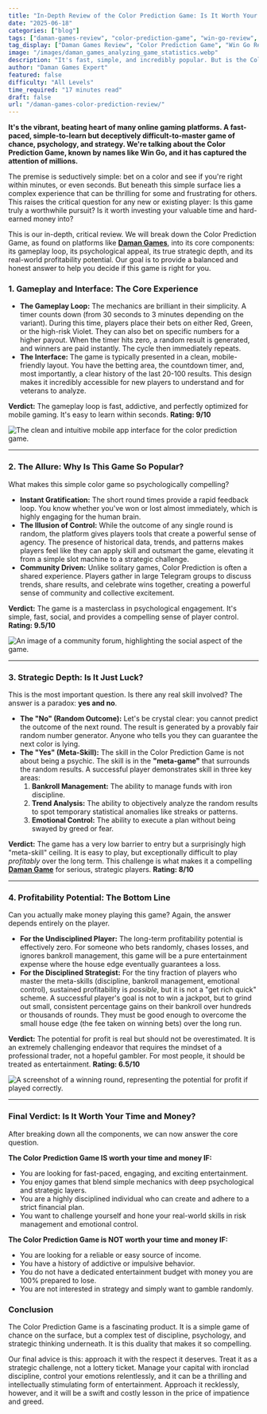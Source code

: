 ```yaml
---
title: "In-Depth Review of the Color Prediction Game: Is It Worth Your Time and Money?"
date: "2025-06-18"
categories: ["blog"]
tags: ["daman-games-review", "color-prediction-game", "win-go-review", "gaming-investment", "is-daman-worth-it"]
tag_display: ["Daman Games Review", "Color Prediction Game", "Win Go Review", "Gaming Investment", "Is Daman Worth It"]
image: "/images/daman_games_analyzing_game_statistics.webp"
description: "It's fast, simple, and incredibly popular. But is the Color Prediction Game a worthwhile investment of your time and money? This in-depth review breaks down its gameplay, strategic depth, and true potential."
author: "Daman Games Expert"
featured: false
difficulty: "All Levels"
time_required: "17 minutes read"
draft: false
url: "/daman-games-color-prediction-review/"
---
```


**It's the vibrant, beating heart of many online gaming platforms. A fast-paced, simple-to-learn but deceptively difficult-to-master game of chance, psychology, and strategy. We're talking about the Color Prediction Game, known by names like Win Go, and it has captured the attention of millions.**

The premise is seductively simple: bet on a color and see if you're right within minutes, or even seconds. But beneath this simple surface lies a complex experience that can be thrilling for some and frustrating for others. This raises the critical question for any new or existing player: Is this game truly a worthwhile pursuit? Is it worth investing your valuable time and hard-earned money into?

This is our in-depth, critical review. We will break down the Color Prediction Game, as found on platforms like **[Daman Games](https://daman-game.world "Daman Games")**, into its core components: its gameplay loop, its psychological appeal, its true strategic depth, and its real-world profitability potential. Our goal is to provide a balanced and honest answer to help you decide if this game is right for you.

### **1. Gameplay and Interface: The Core Experience**

* **The Gameplay Loop:** The mechanics are brilliant in their simplicity. A timer counts down (from 30 seconds to 3 minutes depending on the variant). During this time, players place their bets on either Red, Green, or the high-risk Violet. They can also bet on specific numbers for a higher payout. When the timer hits zero, a random result is generated, and winners are paid instantly. The cycle then immediately repeats.
* **The Interface:** The game is typically presented in a clean, mobile-friendly layout. You have the betting area, the countdown timer, and, most importantly, a clear history of the last 20-100 results. This design makes it incredibly accessible for new players to understand and for veterans to analyze.

**Verdict:** The gameplay loop is fast, addictive, and perfectly optimized for mobile gaming. It's easy to learn within seconds.
**Rating: 9/10**

![The clean and intuitive mobile app interface for the color prediction game.](/images/daman_games_app_interface.webp)

---

### **2. The Allure: Why Is This Game So Popular?**

What makes this simple color game so psychologically compelling?

* **Instant Gratification:** The short round times provide a rapid feedback loop. You know whether you've won or lost almost immediately, which is highly engaging for the human brain.
* **The Illusion of Control:** While the outcome of any single round is random, the platform gives players tools that create a powerful sense of agency. The presence of historical data, trends, and patterns makes players feel like they can apply skill and outsmart the game, elevating it from a simple slot machine to a strategic challenge.
* **Community Driven:** Unlike solitary games, Color Prediction is often a shared experience. Players gather in large Telegram groups to discuss trends, share results, and celebrate wins together, creating a powerful sense of community and collective excitement.

**Verdict:** The game is a masterclass in psychological engagement. It's simple, fast, social, and provides a compelling sense of player control.
**Rating: 9.5/10**

![An image of a community forum, highlighting the social aspect of the game.](/images/daman_games_community_forum.webp)

---

### **3. Strategic Depth: Is It Just Luck?**

This is the most important question. Is there any real skill involved? The answer is a paradox: **yes and no**.

* **The "No" (Random Outcome):** Let's be crystal clear: you cannot predict the outcome of the next round. The result is generated by a provably fair random number generator. Anyone who tells you they can guarantee the next color is lying.
* **The "Yes" (Meta-Skill):** The skill in the Color Prediction Game is not about being a psychic. The skill is in the **"meta-game"** that surrounds the random results. A successful player demonstrates skill in three key areas:
    1.  **Bankroll Management:** The ability to manage funds with iron discipline.
    2.  **Trend Analysis:** The ability to objectively analyze the random results to spot temporary statistical anomalies like streaks or patterns.
    3.  **Emotional Control:** The ability to execute a plan without being swayed by greed or fear.

**Verdict:** The game has a very low barrier to entry but a surprisingly high "meta-skill" ceiling. It is easy to play, but exceptionally difficult to play *profitably* over the long term. This challenge is what makes it a compelling **[Daman Game](https://daman-game.world "Daman Game")** for serious, strategic players.
**Rating: 8/10**

---

### **4. Profitability Potential: The Bottom Line**

Can you actually make money playing this game? Again, the answer depends entirely on the player.

* **For the Undisciplined Player:** The long-term profitability potential is effectively zero. For someone who bets randomly, chases losses, and ignores bankroll management, this game will be a pure entertainment expense where the house edge eventually guarantees a loss.
* **For the Disciplined Strategist:** For the tiny fraction of players who master the meta-skills (discipline, bankroll management, emotional control), sustained profitability is *possible*, but it is not a "get rich quick" scheme. A successful player's goal is not to win a jackpot, but to grind out small, consistent percentage gains on their bankroll over hundreds or thousands of rounds. They must be good enough to overcome the small house edge (the fee taken on winning bets) over the long run.

**Verdict:** The potential for profit is real but should not be overestimated. It is an extremely challenging endeavor that requires the mindset of a professional trader, not a hopeful gambler. For most people, it should be treated as entertainment.
**Rating: 6.5/10**

![A screenshot of a winning round, representing the potential for profit if played correctly.](/images/daman_games_win_screenshot.webp)

---

### **Final Verdict: Is It Worth Your Time and Money?**

After breaking down all the components, we can now answer the core question.

**The Color Prediction Game IS worth your time and money IF:**
* You are looking for fast-paced, engaging, and exciting entertainment.
* You enjoy games that blend simple mechanics with deep psychological and strategic layers.
* You are a highly disciplined individual who can create and adhere to a strict financial plan.
* You want to challenge yourself and hone your real-world skills in risk management and emotional control.

**The Color Prediction Game is NOT worth your time and money IF:**
* You are looking for a reliable or easy source of income.
* You have a history of addictive or impulsive behavior.
* You do not have a dedicated entertainment budget with money you are 100% prepared to lose.
* You are not interested in strategy and simply want to gamble randomly.

### **Conclusion**

The Color Prediction Game is a fascinating product. It is a simple game of chance on the surface, but a complex test of discipline, psychology, and strategic thinking underneath. It is this duality that makes it so compelling.

Our final advice is this: approach it with the respect it deserves. Treat it as a strategic challenge, not a lottery ticket. Manage your capital with ironclad discipline, control your emotions relentlessly, and it can be a thrilling and intellectually stimulating form of entertainment. Approach it recklessly, however, and it will be a swift and costly lesson in the price of impatience and greed.